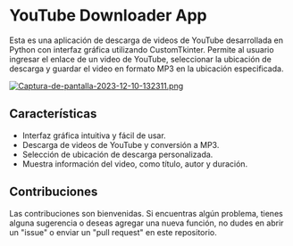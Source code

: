 # YouTube Downloader App
Esta es una aplicación de descarga de videos de YouTube desarrollada en Python con interfaz gráfica utilizando CustomTkinter.
Permite al usuario ingresar el enlace de un video de YouTube, seleccionar la ubicación de descarga y guardar el video en formato MP3 en la ubicación especificada.

[![Captura-de-pantalla-2023-12-10-132311.png](https://i.postimg.cc/y80fYX2G/Captura-de-pantalla-2023-12-10-132311.png)](https://postimg.cc/w1T5wJq5)

## Características
- Interfaz gráfica intuitiva y fácil de usar.
- Descarga de videos de YouTube y conversión a MP3.
- Selección de ubicación de descarga personalizada.
- Muestra información del video, como título, autor y duración.

## Contribuciones
Las contribuciones son bienvenidas. Si encuentras algún problema, tienes alguna sugerencia o deseas agregar una nueva función, no dudes en abrir un "issue" o enviar un "pull request" en este repositorio.
